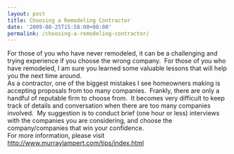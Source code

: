 ```yaml
---
layout: post
title: Choosing a Remodeling Contractor
date: '2009-08-25T15:58:00+00:00'
permalink: /choosing-a-remodeling-contractor/
---
```

<div class="MsoNormal">For those of you who have never remodeled, it can be a challenging and trying experience if you choose the wrong company.  For those of you who have remodeled, I am sure you learned some valuable lessons that will help you the next time around.</div>
<div class="MsoNormal"></div>
<div class="MsoNormal">As a contractor, one of the biggest mistakes I see homeowners making is accepting proposals from too many companies.  Frankly, there are only a handful of reputable firm to choose from.  It becomes very difficult to keep track of details and conversation when there are too many companies involved.  My suggestion is to conduct brief (one hour or less) interviews with the companies you are considering, and choose the company/companies that win your confidence.</div>
<div class="MsoNormal"></div>
<div class="MsoNormal">For more information, please visit <a href="http://www.murraylampert.com/tips/index.html">http://www.murraylampert.com/tips/index.html</a></div>

